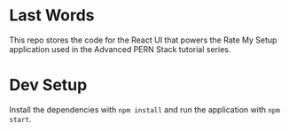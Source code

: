 # Last Words
This repo stores the code for the React UI that powers the Rate My Setup application used in the Advanced PERN Stack tutorial series.

# Dev Setup
Install the dependencies with `npm install` and run the application with `npm start`.